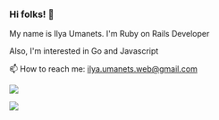 ### Hi folks! 👋

My name is Ilya Umanets. I'm Ruby on Rails Developer

Also, I'm interested in Go and Javascript

📫 How to reach me: ilya.umanets.web@gmail.com

![](https://www.codewars.com/users/IlyaUmanets/badges/large)

 ![](https://media.giphy.com/media/2rAKTgJIQe1buYU1R5/giphy.gif)

<!--
**IlyaUmanets/IlyaUmanets** is a ✨ _special_ ✨ repository because its `README.md` (this file) appears on your GitHub profile.

Here are some ideas to get you started:

- 🔭 I’m currently working on ...
- 🌱 I’m currently learning ...
- 👯 I’m looking to collaborate on ...
- 🤔 I’m looking for help with ...
- 💬 Ask me about ...
- 📫 How to reach me: ...
- 😄 Pronouns: ...
- ⚡ Fun fact: ...
-->
